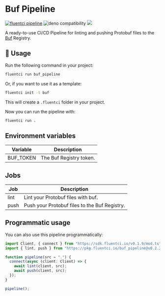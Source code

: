 # Buf Pipeline

[![fluentci pipeline](https://img.shields.io/badge/dynamic/json?label=pkg.fluentci.io&labelColor=%23000&color=%23460cf1&url=https%3A%2F%2Fapi.fluentci.io%2Fv1%2Fpipeline%2Fbuf_pipeline&query=%24.version)](https://pkg.fluentci.io/buf_pipeline)
![deno compatibility](https://shield.deno.dev/deno/^1.34)
[![](https://img.shields.io/codecov/c/gh/fluent-ci-templates/buf-pipeline)](https://codecov.io/gh/fluent-ci-templates/buf-pipeline)

A ready-to-use CI/CD Pipeline for linting and pushing Protobuf files to the [Buf](https://buf.build/) Registry.

## 🚀 Usage

Run the following command in your project:

```bash
fluentci run buf_pipeline
```

Or, if you want to use it as a template:

```bash
fluentci init -t buf
```

This will create a `.fluentci` folder in your project.

Now you can run the pipeline with:

```bash
fluentci run .
```

## Environment variables

| Variable  | Description              |
| --------- | ------------------------ |
| BUF_TOKEN | The Buf Registry token. |

## Jobs

| Job    | Description                                |
| ------ | ------------------------------------------ |
| lint   | Lint your Protobuf files with buf.            |
| push   | Push your Protobuf files to the Buf Registry. |

## Programmatic usage

You can also use this pipeline programmatically:

```ts
import Client, { connect } from "https://sdk.fluentci.io/v0.1.9/mod.ts";
import { lint, push } from "https://pkg.fluentci.io/buf_pipeline@v0.2.2/mod.ts";

function pipeline(src = ".") {
  connect(async (client: Client) => {
    await lint(client, src);
    await push(client, src);
  });
}

pipeline();
```
